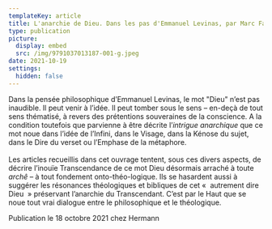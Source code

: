```yaml
---
templateKey: article
title: L'anarchie de Dieu. Dans les pas d'Emmanuel Levinas, par Marc Faessler
type: publication
picture:
  display: embed
  src: /img/9791037013187-001-g.jpeg
date: 2021-10-19
settings:
  hidden: false
---
```

Dans la pensée philosophique d’Emmanuel Levinas, le mot "Dieu" n’est pas inaudible. Il peut venir à l’idée. Il peut tomber sous le sens – en-deçà de tout sens thématisé, à revers des prétentions souveraines de la conscience. A la condition toutefois que parvienne à être décrite l’*intrigue anarchique* que ce mot noue dans l’idée de l’Infini, dans le Visage, dans la Kénose du sujet, dans le Dire du verset ou l’Emphase de la métaphore.\
\
Les articles recueillis dans cet ouvrage tentent, sous ces divers aspects, de décrire l’inouïe Transcendance de ce mot Dieu désormais arraché à toute *archê* – à tout fondement onto-théo-logique. Ils se hasardent aussi à suggérer les résonances théologiques et bibliques de cet «  autrement dire Dieu  » préservant l’anarchie du Transcendant. C’est par le Haut que se noue tout vrai dialogue entre le philosophique et le théologique.

Publication le 18 octobre 2021 chez Hermann